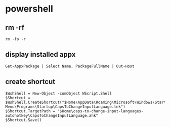 # powershell
## rm  -rf 
```
rm -fo -r
```
## display installed appx
```
Get-AppxPackage | Select Name, PackageFullName | Out-Host
```
## create shortcut
```
$WshShell = New-Object -comObject WScript.Shell
$Shortcut = $WshShell.CreateShortcut("$Home\AppData\Roaming\Microsoft\Windows\Start Menu\Programs\Startup\CapsToChangeInputLanguage.lnk")
$Shortcut.TargetPath = "$Home\caps-to-change-input-languages-autohotkey\CapsToChangeInputLanguage.ahk"
$Shortcut.Save()
```
